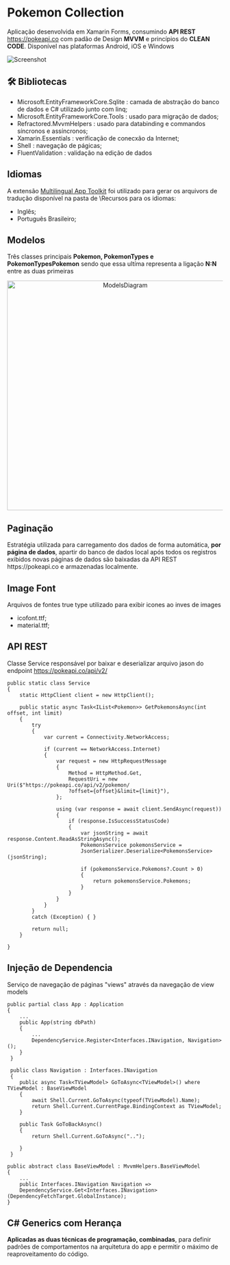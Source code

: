 # Pokemon Collection
Aplicação desenvolvida em Xamarin Forms, consumindo <b>API REST</b> https://pokeapi.co com padão de Design <b>MVVM</b> e princípios do <b>CLEAN CODE</b>. Disponível nas plataformas  Android, iOS e Windows

![Screenshot](https://user-images.githubusercontent.com/68563526/124325397-e591a880-db5a-11eb-8835-c9cdbb7651e4.png)

<h2>🛠 Bibliotecas</h2>

* Microsoft.EntityFrameworkCore.Sqlite : camada de abstração do banco de dados e C# utilizado junto com linq;
* Microsoft.EntityFrameworkCore.Tools : usado para migração de dados;
* Refractored.MvvmHelpers : usado para databinding e commandos síncronos e assíncronos;
* Xamarin.Essentials : verificação de conecxão da Internet;
* Shell : navegação de págicas;
* FluentValidation : validação na edição de dados

<h2>Idiomas</h2>

A extensão <a href="https://developer.microsoft.com/en-us/windows/downloads/multilingual-app-toolkit/">Multilingual App Toolkit</a> foi utilizado para gerar os arquivors de tradução disponível na pasta de \Recursos para os idiomas:
* Inglês;
* Português Brasileiro;

<h2>Modelos</h2>
Três classes principais <b>Pokemon, PokemonTypes e PokemonTypesPokemon</b> sendo que essa ultíma representa a ligação <b>N:N</b> entre as duas primeiras

<p align="center"><img width="536" alt="ModelsDiagram" src="https://user-images.githubusercontent.com/68563526/124351276-c6812e00-dbcf-11eb-9037-be0d072be859.png"></p>

<h2>Paginação</h2>
Estratégia utilizada para carregamento dos dados de forma automática, <b>por página de dados</b>, apartir do banco de dados local após todos os registros exibidos novas páginas de dados são baixadas da API REST https://pokeapi.co e armazenadas localmente. 

<h2>Image Font</h2>

Arquivos de fontes true type utilizado para exibir icones ao inves de images
* icofont.ttf;
* material.ttf;




<h2>API REST</h2>

Classe Service responsável por baixar e deserializar arquivo jason do endpoint https://pokeapi.co/api/v2/

    public static class Service
    {
        static HttpClient client = new HttpClient();
        
        public static async Task<IList<Pokemon>> GetPokemonsAsync(int offset, int limit)
        {
            try
            {
                var current = Connectivity.NetworkAccess;

                if (current == NetworkAccess.Internet)
                {
                    var request = new HttpRequestMessage
                    {
                        Method = HttpMethod.Get,
                        RequestUri = new Uri($"https://pokeapi.co/api/v2/pokemon/
                        ?offset={offset}&limit={limit}"),
                    };

                    using (var response = await client.SendAsync(request))
                    {
                        if (response.IsSuccessStatusCode)
                        {
                            var jsonString = await response.Content.ReadAsStringAsync();
                            PokemonsService pokemonsService = 
                            JsonSerializer.Deserialize<PokemonsService>(jsonString);

                            if (pokemonsService.Pokemons?.Count > 0)
                            {
                                return pokemonsService.Pokemons;
                            }
                        }
                    }
                }
            }
            catch (Exception) { }

            return null;
        }
        
    }
    
<h2>Injeção de Dependencia</h2>

Serviço de navegação de páginas "views" através da navegação de view models

    public partial class App : Application
    {
        ...   
        public App(string dbPath)
        {
            ...
            DependencyService.Register<Interfaces.INavigation, Navigation>();
        }   
     }
     
     public class Navigation : Interfaces.INavigation
     {
        public async Task<TViewModel> GoToAsync<TViewModel>() where TViewModel : BaseViewModel
        {
            await Shell.Current.GoToAsync(typeof(TViewModel).Name);
            return Shell.Current.CurrentPage.BindingContext as TViewModel;
        }

        public Task GoToBackAsync()
        {
            return Shell.Current.GoToAsync("..");

        }
     }
     
    public abstract class BaseViewModel : MvvmHelpers.BaseViewModel
    {
        ...
        public Interfaces.INavigation Navigation => 
        DependencyService.Get<Interfaces.INavigation>(DependencyFetchTarget.GlobalInstance);
    }

<h2>C# Generics com Herança</h2>

<b>Aplicadas as duas técnicas de programação, combinadas</b>, para definir padrões de comportamentos na arquitetura do app e permitir o máximo de reaproveitamento do código.


